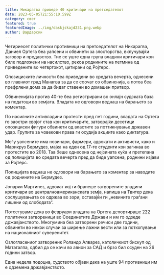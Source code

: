```yaml
---
title: Никарагва приведе 40 критичари на претседателот
date: 2023-05-05T21:55:10.599Z
category: свет
featured: true
featuredImage: ../img/daskjskajd231.png.webp
author: Вардарски
---
```


Четириесет политички противници на претседателот на Никарагва, Даниел Ортега беа уапсени и обвинети за злосторства, вклучувајќи заговор и предавство. Тие се уште една група владини критичари кои биле подложени на насилство, рекоа роднините на петмина од приведените во четвртокот, цитирани од Ројтерс.

Опозициските личности беа приведени во средата вечерта, однесени во главниот град Манагва за да се соочат со обвиненија, а потоа беа префрлени дома за да бидат ставени во домашен притвор.

Обвиненијата против 40-те беа регистрирани во онлајн судската база на податоци во земјата. Владата не одговори веднаш на барањето за коментар.

По насилните антивладини протести пред пет години, владата на Ортега го заостри својот став кон критичарите, затворајќи десетици опозициски фигури обвинети од властите за поттикнување државен удар. Групите за човекови права ги осудија акциите како диктатура.

Меѓу уапсените има новинари, фармери, адвокати и активисти, како и Марикруз Бермудез, мајка на еден од 17-те студенти кои загинаа во протестите во 2018. Таа беше однесена од нејзината куќа и претепана од полицијата во средата вечерта пред да биде уапсена, роднини изјави за Ројтерс.

Полицијата веднаш не одговори на барањето за коментар за наводите од роднините на Бермудез.

Јонарки Мартинез, адвокат кој ги бранеше затворените владини критичари во централноамериканската земја, напиша на Твитер дека сослушувањата се одржаа во зори, оставајќи ги „невините граѓани лишени од слободата“.

Потсетуваме дека во февруари владата на Ортега депортираше 222 политички затвореници во Соединетите Држави и им го одзеде државјанството. Многумина беа затворени речиси две години, обвинети во некои случаи за ширење лажни вести или за поткопување на националниот суверенитет.

Озлогласениот затвореник Роландо Алварез, католичкиот бискуп од Матагалпа, одбил да се качи во авион за САД и брзо бил осуден на 26 години затвор.

Една недела подоцна, судството објави дека на уште 94 противници им е одземена државјанството.
